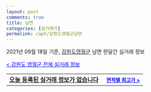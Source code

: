 ```yaml
---
layout: post
comments: true
title: 남면
categories: [실거래가]
permalink: /apt/강원도영월군남면
---
```


2021년 09월 18일 기준, <a href="/apt/강원도영월군">강원도영월군</a> 남면 한달간 실거래 정보

<a style="color: blue;" href="/apt/강원도영월군">< 강원도 영월군 전체 실거래 정보</a>
<!---- start ---->
<table>
  <tr>
    <td colspan="4" style="font-weight: bold;"><a href="/apt/강원도영월군남면{name_without_space}">오늘 등록된 실거래 정보가 없습니다</a> &nbsp;&nbsp;&nbsp; <a style="color: blue; font-size: smaller;" href="/apt/강원도영월군남면{name_without_space}">면적별 최고가 ></a></td>
  </tr>
    
</table>
<!---- end ---->
    